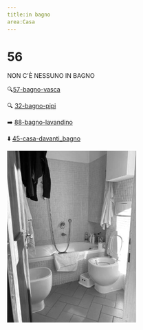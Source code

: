 ```yaml
---
title:in bagno
area:Casa
---
```

# 56
NON C'È NESSUNO IN BAGNO

🔍[57-bagno-vasca](57-bagno-vasca.md)

🔍 [32-bagno-pipi](32-bagno-pipi.md)

➡️ [88-bagno-lavandino](88-bagno-lavandino.md)

⬇️ [45-casa-davanti_bagno](45-casa-davanti_bagno.md)

![foto_71](_assets/preview/foto_71.jpg)